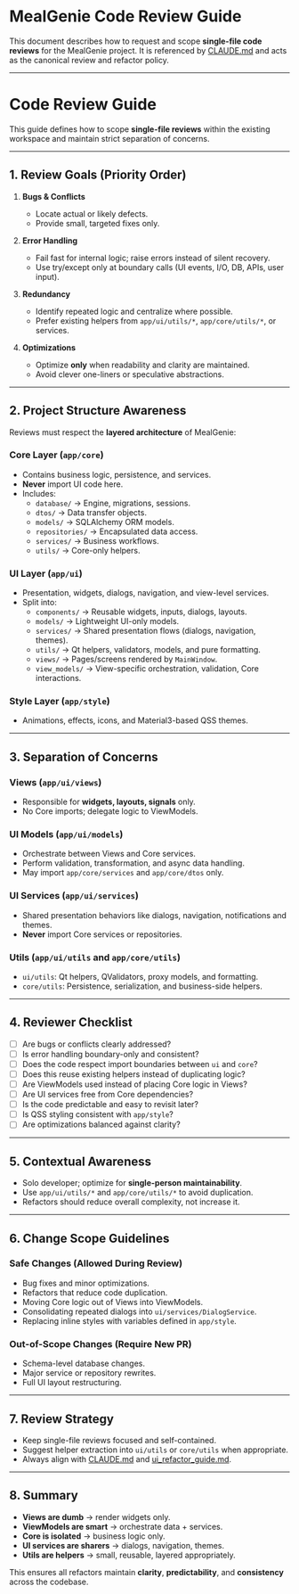 # MealGenie Code Review Guide

This document describes how to request and scope **single-file code reviews** for the MealGenie project.
It is referenced by [CLAUDE.md](../CLAUDE.md) and acts as the canonical review and refactor policy.

---

# Code Review Guide
This guide defines how to scope **single-file reviews** within the existing workspace and maintain strict separation of concerns.

---

## **1. Review Goals (Priority Order)**

1. **Bugs & Conflicts**
   - Locate actual or likely defects.
   - Provide small, targeted fixes only.

2. **Error Handling**
   - Fail fast for internal logic; raise errors instead of silent recovery.
   - Use try/except only at boundary calls (UI events, I/O, DB, APIs, user input).

3. **Redundancy**
   - Identify repeated logic and centralize where possible.
   - Prefer existing helpers from `app/ui/utils/*`, `app/core/utils/*`, or services.

4. **Optimizations**
   - Optimize **only** when readability and clarity are maintained.
   - Avoid clever one-liners or speculative abstractions.

---

## **2. Project Structure Awareness**

Reviews must respect the **layered architecture** of MealGenie:

### **Core Layer (`app/core`)**
- Contains business logic, persistence, and services.
- **Never** import UI code here.
- Includes:
  - `database/` → Engine, migrations, sessions.
  - `dtos/` → Data transfer objects.
  - `models/` → SQLAlchemy ORM models.
  - `repositories/` → Encapsulated data access.
  - `services/` → Business workflows.
  - `utils/` → Core-only helpers.

### **UI Layer (`app/ui`)**
- Presentation, widgets, dialogs, navigation, and view-level services.
- Split into:
  - `components/` → Reusable widgets, inputs, dialogs, layouts.
  - `models/` → Lightweight UI-only models.
  - `services/` → Shared presentation flows (dialogs, navigation, themes).
  - `utils/` → Qt helpers, validators, models, and pure formatting.
  - `views/` → Pages/screens rendered by `MainWindow`.
  - `view_models/` → View-specific orchestration, validation, Core interactions.

### **Style Layer (`app/style`)**
- Animations, effects, icons, and Material3-based QSS themes.

---

## **3. Separation of Concerns**

### **Views (`app/ui/views`)**
- Responsible for **widgets, layouts, signals** only.
- No Core imports; delegate logic to ViewModels.

### **UI Models (`app/ui/models`)**
- Orchestrate between Views and Core services.
- Perform validation, transformation, and async data handling.
- May import `app/core/services` and `app/core/dtos` only.

### **UI Services (`app/ui/services`)**
- Shared presentation behaviors like dialogs, navigation, notifications and themes.
- **Never** import Core services or repositories.

### **Utils (`app/ui/utils` and `app/core/utils`)**
- `ui/utils`: Qt helpers, QValidators, proxy models, and formatting.
- `core/utils`: Persistence, serialization, and business-side helpers.

---

## **4. Reviewer Checklist**

- [ ] Are bugs or conflicts clearly addressed?
- [ ] Is error handling boundary-only and consistent?
- [ ] Does the code respect import boundaries between `ui` and `core`?
- [ ] Does this reuse existing helpers instead of duplicating logic?
- [ ] Are ViewModels used instead of placing Core logic in Views?
- [ ] Are UI services free from Core dependencies?
- [ ] Is the code predictable and easy to revisit later?
- [ ] Is QSS styling consistent with `app/style`?
- [ ] Are optimizations balanced against clarity?

---

## **5. Contextual Awareness**

- Solo developer; optimize for **single-person maintainability**.
- Use `app/ui/utils/*` and `app/core/utils/*` to avoid duplication.
- Refactors should reduce overall complexity, not increase it.

---

## **6. Change Scope Guidelines**

### **Safe Changes (Allowed During Review)**
- Bug fixes and minor optimizations.
- Refactors that reduce code duplication.
- Moving Core logic out of Views into ViewModels.
- Consolidating repeated dialogs into `ui/services/DialogService`.
- Replacing inline styles with variables defined in `app/style`.

### **Out-of-Scope Changes (Require New PR)**
- Schema-level database changes.
- Major service or repository rewrites.
- Full UI layout restructuring.

---

## **7. Review Strategy**

- Keep single-file reviews focused and self-contained.
- Suggest helper extraction into `ui/utils` or `core/utils` when appropriate.
- Always align with [CLAUDE.md](../CLAUDE.md) and [ui_refactor_guide.md](./ui_refactor_guide.md).

---

## **8. Summary**

- **Views are dumb** → render widgets only.
- **ViewModels are smart** → orchestrate data + services.
- **Core is isolated** → business logic only.
- **UI services are sharers** → dialogs, navigation, themes.
- **Utils are helpers** → small, reusable, layered appropriately.

This ensures all refactors maintain **clarity**, **predictability**, and **consistency** across the codebase.
